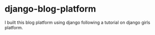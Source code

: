 # django-blog-platform
I built this blog platform using django following a tutorial on django girls platform.
